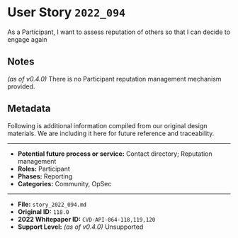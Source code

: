 
# User Story `2022_094` #

<!-- story-start -->As a Participant, I want to assess reputation of others so that I can decide to engage again<!-- story-end -->

## Notes ##

*(as of v0.4.0)*
There is no Participant reputation management mechanism provided.


## Metadata ##

Following is additional information compiled from our original design materials.
We are including it here for future reference and traceability.

---

- **Potential future process or service:** Contact directory; Reputation management
- **Roles:** Participant
- **Phases:** Reporting
- **Categories:** Community, OpSec

---

- **File:** `story_2022_094.md`
- **Original ID:** `118.0`
- **2022 Whitepaper ID:** `CVD-API-064-118,119,120`
- **Support Level:** *(as of v0.4.0)* Unsupported
